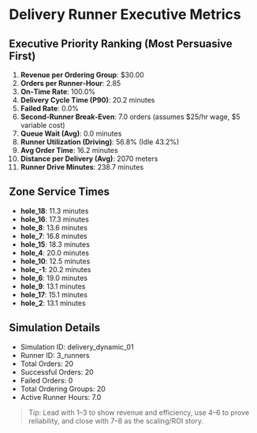 # Delivery Runner Executive Metrics

## Executive Priority Ranking (Most Persuasive First)
1. **Revenue per Ordering Group**: $30.00
2. **Orders per Runner‑Hour**: 2.85
3. **On‑Time Rate**: 100.0%
4. **Delivery Cycle Time (P90)**: 20.2 minutes
5. **Failed Rate**: 0.0%
6. **Second‑Runner Break‑Even**: 7.0 orders (assumes $25/hr wage, $5 variable cost)
7. **Queue Wait (Avg)**: 0.0 minutes
8. **Runner Utilization (Driving)**: 56.8% (Idle 43.2%)
9. **Avg Order Time**: 16.2 minutes
10. **Distance per Delivery (Avg)**: 2070 meters
11. **Runner Drive Minutes**: 238.7 minutes

## Zone Service Times
- **hole_18**: 11.3 minutes
- **hole_16**: 17.3 minutes
- **hole_8**: 13.6 minutes
- **hole_7**: 16.8 minutes
- **hole_15**: 18.3 minutes
- **hole_4**: 20.0 minutes
- **hole_10**: 12.5 minutes
- **hole_-1**: 20.2 minutes
- **hole_6**: 19.0 minutes
- **hole_9**: 13.1 minutes
- **hole_17**: 15.1 minutes
- **hole_2**: 13.1 minutes


## Simulation Details
- Simulation ID: delivery_dynamic_01
- Runner ID: 3_runners
- Total Orders: 20
- Successful Orders: 20
- Failed Orders: 0
- Total Ordering Groups: 20
- Active Runner Hours: 7.0

> Tip: Lead with 1–3 to show revenue and efficiency, use 4–6 to prove reliability, and close with 7–8 as the scaling/ROI story.
